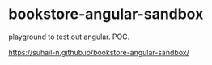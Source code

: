 # bookstore-angular-sandbox
playground to test out angular. POC.

https://suhail-n.github.io/bookstore-angular-sandbox/
